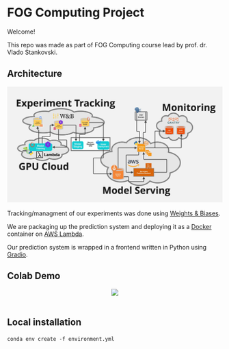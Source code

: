# FOG Computing Project

Welcome!

This repo was made as part of FOG Computing course lead by prof. dr. Vlado Stankovski.

## Architecture
![project_architecture](assets/architecture.jpg)

Tracking/managment of our experiments was done using [Weights & Biases](https://docs.wandb.ai/).

We are packaging up the prediction system and deploying it as a [Docker](https://docs.docker.com/) container on [AWS Lambda](https://aws.amazon.com/lambda/).

Our prediction system is wrapped in a frontend written in Python using [Gradio](https://gradio.app/docs).

## Colab Demo

<div align="center">
  <a href="https://colab.research.google.com/github/lukakeso/FOG/blob/main/src/notebooks/demo.ipynb"> <img src=https://colab.research.google.com/assets/colab-badge.svg width=240> </a>
</div> <br>

## Local installation

```
conda env create -f environment.yml
```
